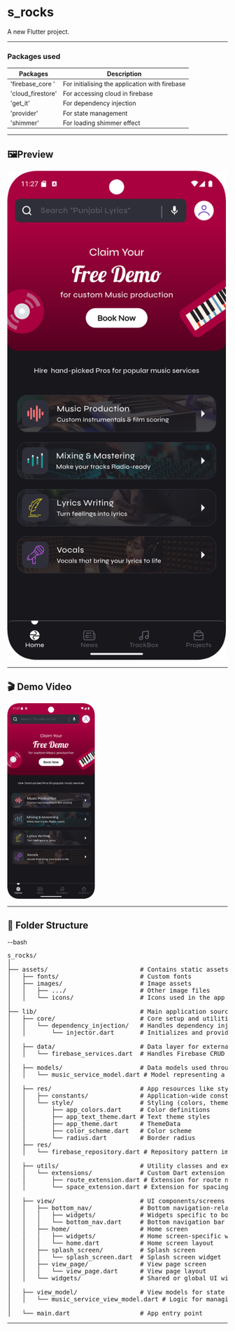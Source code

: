 # s_rocks

A new Flutter project.

---

### Packages used

| Packages          | Description                                    |
| ----------------- | ---------------------------------------------- |
| 'firebase_core '  | For initialising the application with firebase |
| 'cloud_firestore' | For accessing cloud in firebase                |
| 'get_it'          | For dependency injection                       |
| 'provider'        | For state management                           |
| 'shimmer'         | For loading shimmer effect                     |

---

## 🖼️Preview

<img src="assets/images/s-rcoks-screenshot.png" alt="App Screenshot" width="500"/>

---

## 🎬 Demo Video

<a href="https://drive.google.com/file/d/1HnnXAgIdbnNRg6DwWFP_W8RgVMoP01p8/view?usp=sharing">
  <img src="assets/images/s-rcoks-screenshot.png" alt="Watch Demo Video" width="200"/>
</a>

---

## 📁 Folder Structure

--bash

<pre>
s_rocks/
│
├── assets/                         # Contains static assets used in the app
│   ├── fonts/                      # Custom fonts
│   ├── images/                     # Image assets
│   │   ├── .../                    # Other image files
│   │   └── icons/                  # Icons used in the app
│
├── lib/                            # Main application source code
│   ├── core/                       # Core setup and utilities shared across the app
│   │   └── dependency_injection/   # Handles dependency injection setup
│   │       └── injector.dart       # Initializes and provides dependencies
│
│   ├── data/                       # Data layer for external services
│   │   └── firebase_services.dart  # Handles Firebase CRUD operations
│
│   ├── models/                     # Data models used throughout the app
│   │   └── music_service_model.dart # Model representing a music service
│
│   ├── res/                        # App resources like styles and constants
│   │   ├── constants/              # Application-wide constant values
│   │   └── style/                  # Styling (colors, themes, radius, etc.)
│   │       ├── app_colors.dart     # Color definitions
│   │       ├── app_text_theme.dart # Text theme styles
│   │       ├── app_theme.dart      # ThemeData 
│   │       ├── color_scheme.dart   # Color scheme 
│   │       └── radius.dart         # Border radius 
│   ├── res/
│   │   └── firebase_repository.dart # Repository pattern implementation for Firebase
│
│   ├── utils/                      # Utility classes and extensions
│   │   └── extensions/             # Custom Dart extension methods
│   │       ├── route_extension.dart # Extension for route navigation
│   │       └── space_extension.dart # Extension for spacing widgets
│
│   ├── view/                       # UI components/screens
│   │   ├── bottom_nav/             # Bottom navigation-related widgets
│   │   │   ├── widgets/            # Widgets specific to bottom nav
│   │   │   └── bottom_nav.dart     # Bottom navigation bar widget
│   │   ├── home/                   # Home screen
│   │   │   ├── widgets/            # Home screen-specific widgets
│   │   │   └── home.dart           # Home screen layout
│   │   ├── splash_screen/          # Splash screen
│   │   │   └── splash_screen.dart  # Splash screen widget
│   │   ├── view_page/              # View page screen
│   │   │   └── view_page.dart      # View page layout
│   │   └── widgets/                # Shared or global UI widgets
│
│   ├── view_model/                 # View models for state management (Provider)
│   │   └── music_service_view_model.dart # Logic for managing music service UI state
│
│   └── main.dart                   # App entry point
</pre>

---

